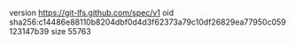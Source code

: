 version https://git-lfs.github.com/spec/v1
oid sha256:c14486e88110b8204dbf0d4d3f62373a79c10df26829ea77950c059123147b39
size 55763
